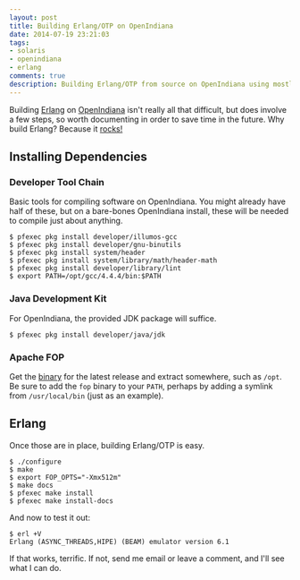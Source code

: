 ```yaml
---
layout: post
title: Building Erlang/OTP on OpenIndiana
date: 2014-07-19 23:21:03
tags:
- solaris
- openindiana
- erlang
comments: true
description: Building Erlang/OTP from source on OpenIndiana using mostly system packages.
---
```


Building [Erlang](http://www.erlang.org) on [OpenIndiana](http://openindiana.org) isn't really all that difficult, but does involve a few steps, so worth documenting in order to save time in the future. Why build Erlang? Because it [rocks!](http://erlangotp.com)

## Installing Dependencies

### Developer Tool Chain

Basic tools for compiling software on OpenIndiana. You might already have half of these, but on a bare-bones OpenIndiana install, these will be needed to compile just about anything.

```
$ pfexec pkg install developer/illumos-gcc
$ pfexec pkg install developer/gnu-binutils
$ pfexec pkg install system/header
$ pfexec pkg install system/library/math/header-math
$ pfexec pkg install developer/library/lint
$ export PATH=/opt/gcc/4.4.4/bin:$PATH
```

### Java Development Kit

For OpenIndiana, the provided JDK package will suffice.

```
$ pfexec pkg install developer/java/jdk
```

### Apache FOP

Get the [binary](http://xmlgraphics.apache.org/fop/download.html) for the latest release and extract somewhere, such as `/opt`. Be sure to add the `fop` binary to your `PATH`, perhaps by adding a symlink from `/usr/local/bin` (just as an example).

## Erlang

Once those are in place, building Erlang/OTP is easy.

```
$ ./configure
$ make
$ export FOP_OPTS="-Xmx512m"
$ make docs
$ pfexec make install
$ pfexec make install-docs
```

And now to test it out:

```
$ erl +V
Erlang (ASYNC_THREADS,HIPE) (BEAM) emulator version 6.1
```

If that works, terrific. If not, send me email or leave a comment, and I'll see what I can do.
